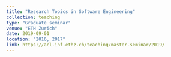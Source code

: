 ```yaml
---
title: "Research Topics in Software Engineering"
collection: teaching
type: "Graduate seminar"
venue: "ETH Zurich"
date: 2019-09-01
location: "2016, 2017"
link: https://acl.inf.ethz.ch/teaching/master-seminar/2019/
---
```

